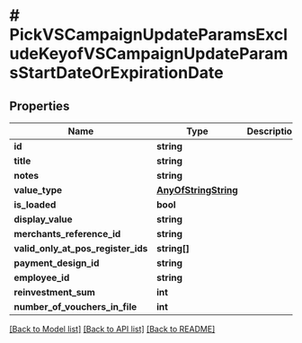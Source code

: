 # # PickVSCampaignUpdateParamsExcludeKeyofVSCampaignUpdateParamsStartDateOrExpirationDate

## Properties

Name | Type | Description | Notes
------------ | ------------- | ------------- | -------------
**id** | **string** |  |
**title** | **string** |  |
**notes** | **string** |  |
**value_type** | [**AnyOfStringString**](AnyOfStringString.md) |  |
**is_loaded** | **bool** |  |
**display_value** | **string** |  | [optional]
**merchants_reference_id** | **string** |  | [optional]
**valid_only_at_pos_register_ids** | **string[]** |  | [optional]
**payment_design_id** | **string** |  |
**employee_id** | **string** |  |
**reinvestment_sum** | **int** |  |
**number_of_vouchers_in_file** | **int** |  |

[[Back to Model list]](../../README.md#models) [[Back to API list]](../../README.md#endpoints) [[Back to README]](../../README.md)
